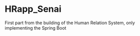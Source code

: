 # HRapp_Senai
First part from the building of the Human Relation System, only implementing the Spring Boot

